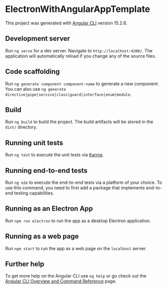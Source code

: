 # ElectronWithAngularAppTemplate

This project was generated with [Angular CLI](https://github.com/angular/angular-cli) version 15.2.6.

## Development server

Run `ng serve` for a dev server. Navigate to `http://localhost:4200/`. The application will automatically reload if you change any of the source files.

## Code scaffolding

Run `ng generate component component-name` to generate a new component. You can also use `ng generate directive|pipe|service|class|guard|interface|enum|module`.

## Build

Run `ng build` to build the project. The build artifacts will be stored in the `dist/` directory.

## Running unit tests

Run `ng test` to execute the unit tests via [Karma](https://karma-runner.github.io).

## Running end-to-end tests

Run `ng e2e` to execute the end-to-end tests via a platform of your choice. To use this command, you need to first add a package that implements end-to-end testing capabilities.

## Running as an Electron App

Run `npm run electron` to run the app as a desktop Electron application.

## Running as a web page

Run `npm start` to run the app as a web page on the `localhost` server.

## Further help

To get more help on the Angular CLI use `ng help` or go check out the [Angular CLI Overview and Command Reference](https://angular.io/cli) page.
